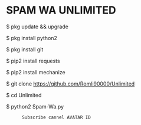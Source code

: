 # SPAM WA UNLIMITED

$ pkg update && upgrade

$ pkg install python2

$ pkg install git

$ pip2 install requests

$ pip2 install mechanize

$ git clone https://github.com/Romli90000/Unlimited

$ cd Unlimited

$ python2 Spam-Wa.py








          Subscribe cannel AVATAR ID
